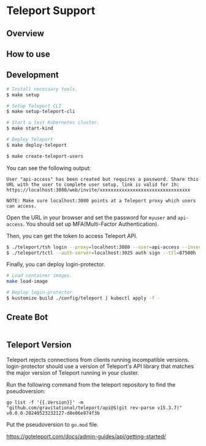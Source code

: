 # Teleport Support

## Overview


## How to use



## Development

```bash
# Install necessary tools.
$ make setup

# Setup Teleport CLI
$ make setup-teleport-cli

# Start a test Kubernetes cluster.
$ make start-kind

# Deploy Teleport
$ make deploy-teleport
```

```bash
$ make create-teleport-users
```

You can see the following output:

```console
User "api-access" has been created but requires a password. Share this URL with the user to complete user setup, link is valid for 1h:
https://localhost:3080/web/invite/xxxxxxxxxxxxxxxxxxxxxxxxxxxxxxxxx

NOTE: Make sure localhost:3080 points at a Teleport proxy which users can access.
```

Open the URL in your browser and set the password for `myuser` and `api-access`.
You should set up MFA(Multi-Factor Authentication).

Then, you can get the token to access Teleport API.

```bash
$ ./teleport/tsh login --proxy=localhost:3080 --user=api-access --insecure --ttl=5256000
$ ./teleport/tctl --auth-server=localhost:3025 auth sign --ttl=87500h --user=api-access --out=./config/teleport/api-access.pem
```

Finally, you can deploy login-protector.

```bash
# Load container images.
make load-image

# Deploy login-protector.
$ kustomize build ./config/teleport | kubectl apply -f -
```


## Create Bot



```console

```

## Teleport Version

Teleport rejects connections from clients running incompatible versions.
login-protector should use a version of Teleport's API library that matches the major version of Teleport running in your cluster.

Run the following command from the teleport repository to find the pseudoversion:

```
go list -f '{{.Version}}' -m "github.com/gravitational/teleport/api@$(git rev-parse v15.3.7)"
v0.0.0-20240523232127-d8e06e874f3b
```

Put the pseudoversion to `go.mod` file.

https://goteleport.com/docs/admin-guides/api/getting-started/

